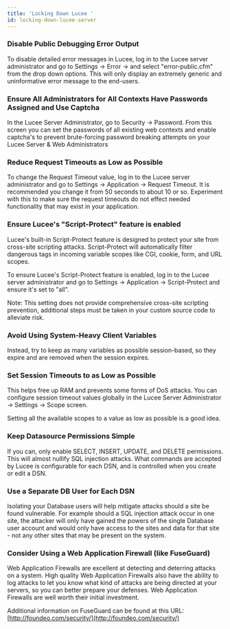 ```yaml
---
title: 'Locking Down Lucee '
id: locking-down-lucee-server
---
```


### Disable Public Debugging Error Output ###

To disable detailed error messages in Lucee, log in to the Lucee server administrator and go to Settings -> Error -> and select "error-public.cfm" from the drop down options. This will only display an extremely generic and uninformative error message to the end-users.

### Ensure All Administrators for All Contexts Have Passwords Assigned and Use Captcha ###

In the Lucee Server Administrator, go to Security -> Password. From this screen you can set the passwords of all existing web contexts and enable captcha's to prevent brute-forcing password breaking attempts on your Lucee Server & Web Administrators

### Reduce Request Timeouts as Low as Possible ###

To change the Request Timeout value, log in to the Lucee server administrator and go to Settings -> Application -> Request Timeout. It is recommended you change it from 50 seconds to about 10 or so. Experiment with this to make sure the request timeouts do not effect needed functionality that may exist in your application.

### Ensure Lucee's "Script-Protect" feature is enabled ###

Lucee's built-in Script-Protect feature is designed to protect your site from cross-site scripting attacks. Script-Protect will automatically filter dangerous tags in incoming variable scopes like CGI, cookie, form, and URL scopes.

To ensure Lucee's Script-Protect feature is enabled, log in to the Lucee server administrator and go to Settings -> Application -> Script-Protect and ensure it's set to "all".

Note: This setting does not provide comprehensive cross-site scripting prevention, additional steps must be taken in your custom source code to alleviate risk.

### Avoid Using System-Heavy Client Variables ###

Instead, try to keep as many variables as possible session-based, so they expire and are removed when the session expires.

### Set Session Timeouts to as Low as Possible ###

This helps free up RAM and prevents some forms of DoS attacks. You can configure session timeout values globally in the Lucee Server Administrator -> Settings -> Scope screen.

Setting all the available scopes to a value as low as possible is a good idea.

### Keep Datasource Permissions Simple ###

If you can, only enable SELECT, INSERT, UPDATE, and DELETE permissions. This will almost nullify SQL injection attacks. What commands are accepted by Lucee is configurable for each DSN, and is controlled when you create or edit a DSN.

### Use a Separate DB User for Each DSN ###

Isolating your Database users will help mitigate attacks should a site be found vulnerable. For example should a SQL injection attack occur in one site, the attacker will only have gained the powers of the single Database user account and would only have access to the sites and data for that site - not any other sites that may be present on the system.


### Consider Using a Web Application Firewall (like FuseGuard) ###

Web Application Firewalls are excellent at detecting and deterring attacks on a system. High quality Web Application Firewalls also have the ability to log attacks to let you know what kind of attacks are being directed at your servers, so you can better prepare your defenses. Web Application Firewalls are well worth their initial investment.

Additional information on FuseGuard can be found at this URL: [http://foundeo.com/security/](http://foundeo.com/security/)
